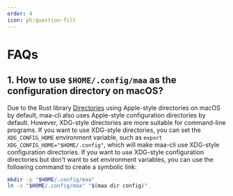 ```yaml
---
order: 4
icon: ph:question-fill
---
```


# FAQs

## 1. How to use `$HOME/.config/maa` as the configuration directory on macOS?

Due to the Rust library [Directories](https://github.com/dirs-dev/directories-rs/) using Apple-style directories on macOS by default, maa-cli also uses Apple-style configuration directories by default. However, XDG-style directories are more suitable for command-line programs. If you want to use XDG-style directories, you can set the `XDG_CONFIG_HOME` environment variable, such as `export XDG_CONFIG_HOME="$HOME/.config"`, which will make maa-cli use XDG-style configuration directories. If you want to use XDG-style configuration directories but don't want to set environment variables, you can use the following command to create a symbolic link:

```bash
mkdir -p "$HOME/.config/maa"
ln -s "$HOME/.config/maa" "$(maa dir config)"
```
